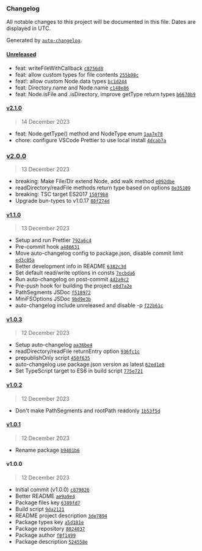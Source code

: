### Changelog

All notable changes to this project will be documented in this file. Dates are displayed in UTC.

Generated by [`auto-changelog`](https://github.com/CookPete/auto-changelog).

#### [Unreleased](https://github.com/lafkpages/minifs/compare/v2.1.0...HEAD)

- feat: writeFileWithCallback [`c8756d8`](https://github.com/lafkpages/minifs/commit/c8756d85e8cb0af5c17533d4ee49e2097eb82d54)
- feat: allow custom types for file contents [`255b98c`](https://github.com/lafkpages/minifs/commit/255b98c28ca7f64c074126c972590ba9d146677b)
- feat!: allow custom Node.data types [`bc1d244`](https://github.com/lafkpages/minifs/commit/bc1d24402c98a561873333cee9748063f44ae225)
- feat: Directory.name and Node.name [`c148e86`](https://github.com/lafkpages/minifs/commit/c148e863a6779595da01865cb82feaa30299d6dc)
- feat: Node.isFile and .isDirectory, improve getType return types [`b6670b9`](https://github.com/lafkpages/minifs/commit/b6670b9f34128fafacd480a4e123ace11401c72a)

#### [v2.1.0](https://github.com/lafkpages/minifs/compare/v2.0.0...v2.1.0)

> 14 December 2023

- feat: Node.getType() method and NodeType enum [`1aa7e78`](https://github.com/lafkpages/minifs/commit/1aa7e7885c73c4d005bcd8795f615b40ee01cd91)
- chore: configure VSCode Prettier to use local install [`4dcab7a`](https://github.com/lafkpages/minifs/commit/4dcab7a013422a1e47dad24aaf450e7c87dc17a6)

### [v2.0.0](https://github.com/lafkpages/minifs/compare/v1.1.0...v2.0.0)

> 13 December 2023

- breaking: Make File/Dir extend Node, add walk method [`e092dbe`](https://github.com/lafkpages/minifs/commit/e092dbe5721b4403f882d15808f90e46dbfbaf85)
- readDirectory/readFile methods return type based on options [`8e35109`](https://github.com/lafkpages/minifs/commit/8e35109c8b022ccee8ac731c70f60fc3c55c0cdd)
- breaking: TSC target ES2017 [`150f9b8`](https://github.com/lafkpages/minifs/commit/150f9b83fca9c7dd79f99c09710d1da5f039b380)
- Upgrade bun-types to v1.0.17 [`88f274d`](https://github.com/lafkpages/minifs/commit/88f274d0fc1835cd5547b6d306f7cceb95454764)

#### [v1.1.0](https://github.com/lafkpages/minifs/compare/v1.0.3...v1.1.0)

> 13 December 2023

- Setup and run Prettier [`792a6c4`](https://github.com/lafkpages/minifs/commit/792a6c4f8aef50e7a2af0fd40dc63f798f8d1d08)
- Pre-commit hook [`a486631`](https://github.com/lafkpages/minifs/commit/a486631b47278f318fe301576447729421e1e5e8)
- Move auto-changelog config to package.json, disable commit limit [`ed3c05a`](https://github.com/lafkpages/minifs/commit/ed3c05ac79142c55d66a3a535ff27c003e1f3642)
- Better development info in README [`6382c3d`](https://github.com/lafkpages/minifs/commit/6382c3d8918d46c6b6613d19d4e0058b24a9d6ec)
- Set default read/write options in consts [`7ecbda6`](https://github.com/lafkpages/minifs/commit/7ecbda63f477695d8a9c7fec96ada8a31cdb6095)
- Run auto-changelog on post-commit [`4d2a9c2`](https://github.com/lafkpages/minifs/commit/4d2a9c24ac03a2ca8cf723f6ab38e4e7dbb49922)
- Pre-push hook for building the project [`e8d7a2e`](https://github.com/lafkpages/minifs/commit/e8d7a2e74aeb98e6829e55733b8de89313105be6)
- PathSegments JSDoc [`f518972`](https://github.com/lafkpages/minifs/commit/f518972499ebc2041b4c8feabdff40738a466617)
- MiniFSOptions JSDoc [`9bd9e3b`](https://github.com/lafkpages/minifs/commit/9bd9e3b1fc579eddbe9f79489b43a21cd0a9ef13)
- auto-changelog include unreleased and disable -p [`f22b61c`](https://github.com/lafkpages/minifs/commit/f22b61c08605a158654e01f1feb72eacecd78ffd)

#### [v1.0.3](https://github.com/lafkpages/minifs/compare/v1.0.2...v1.0.3)

> 12 December 2023

- Setup auto-changelog [`aa36be4`](https://github.com/lafkpages/minifs/commit/aa36be4d5a3e9ee0d03ddcec217f8f3b610ef7a7)
- readDirectory/readFile returnEntry option [`936fc1c`](https://github.com/lafkpages/minifs/commit/936fc1c66a1851bb059e0a1825b4fc5057896106)
- prepublishOnly script [`450f635`](https://github.com/lafkpages/minifs/commit/450f635d2ffbb06b4e09bbda81711c4590e3f99b)
- auto-changelog use package.json version as latest [`62ed1e0`](https://github.com/lafkpages/minifs/commit/62ed1e055b4f538221d7e5026212553b3242a780)
- Set TypeScript target to ES6 in build script [`775e721`](https://github.com/lafkpages/minifs/commit/775e721a7e390e025eb37153d9b2df466263691c)

#### [v1.0.2](https://github.com/lafkpages/minifs/compare/v1.0.1...v1.0.2)

> 12 December 2023

- Don't make PathSegments and rootPath readonly [`1b53f5d`](https://github.com/lafkpages/minifs/commit/1b53f5d6ec46b93d4a69efc759467806620361b7)

#### [v1.0.1](https://github.com/lafkpages/minifs/compare/v1.0.0...v1.0.1)

> 12 December 2023

- Rename package [`b9401b6`](https://github.com/lafkpages/minifs/commit/b9401b6b2adcb37f1008dddaf71a27d2f438af40)

#### v1.0.0

> 12 December 2023

- Initial commit (v1.0.0) [`c879026`](https://github.com/lafkpages/minifs/commit/c87902686257771679059d18ae3e5e638d9c9ff4)
- Better README [`ae9a9e4`](https://github.com/lafkpages/minifs/commit/ae9a9e4fd8194a1cb6eb933ff06802cdf00c4bde)
- Package files key [`6389fd7`](https://github.com/lafkpages/minifs/commit/6389fd74a0b073a4e5e2eb9a0871d031bb6baf4b)
- Build script [`9da2121`](https://github.com/lafkpages/minifs/commit/9da21218d43fc38742ec10fb5b74b4a6d6c39db5)
- README project description [`3de7894`](https://github.com/lafkpages/minifs/commit/3de78947993f6cb1378c0ffc1cae6aeef05815fb)
- Package types key [`a5d181e`](https://github.com/lafkpages/minifs/commit/a5d181e812d36b717d7cece61ca4c889c594faad)
- Package repository [`8024037`](https://github.com/lafkpages/minifs/commit/8024037ea61c0ebb9376a78bd2ae4749c48c4a41)
- Package author [`f0f1499`](https://github.com/lafkpages/minifs/commit/f0f1499eb82744aef5fd98f198f2a92443e8c9aa)
- Package description [`524558e`](https://github.com/lafkpages/minifs/commit/524558ee0b0bb00451eaa2180e9f9b5d07340497)
